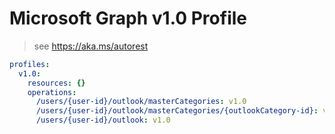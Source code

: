 # Microsoft Graph v1.0 Profile

> see https://aka.ms/autorest

``` yaml
profiles:
  v1.0:
    resources: {}
    operations:
      /users/{user-id}/outlook/masterCategories: v1.0
      /users/{user-id}/outlook/masterCategories/{outlookCategory-id}: v1.0
      /users/{user-id}/outlook: v1.0

```
